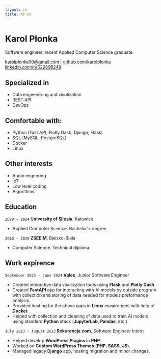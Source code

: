 ```yaml
---
layout: cv
title: KP cv
---
```

# Karol Płonka
Software engineer, recent Applied Computer Science graduate.

<div id="webaddress">
<a href="mailto:karolplonka00@gmail.com">karolplonka00@gmail.com</a>
| <a href="https://github.com/KarolPlonka/">github.com/karolplonka</a>
</div>

<div id="webaddress">
<a href="https://www.linkedin.com/in/karol-p%C5%82onka-529699249/">linkedin.com/in/529699249</a>
</div>

## Specialized in
- Data engeenering and visulization
- REST API
- DevOps

## Comfortable with:
- Python (Fast API, Plotly Dash, Django, Flask)
- SQL (MySQL, PostgreSQL)
- Docker
- Linux

## Other interests
- Audio engeering
- IoT
- Low level coding
- Algorithms


## Education
`2020 - 2024`
__University of Silesia__, Katowice
- Applied Computer Science. Bachelor's degree.

`2016 - 2020`
__ZSEEiM__, Bielsko-Biała
- Computer Science. Technical diploma.


## Work expirence
`September 2023 - June 2024`
__Valeo__, Junior Software Engineer
- Created interactive data visulization tools using __Flask__ and __Plotly Dash__.
- Created __FastAPI__ app for interacting with AI models by outside program with collection and storing of data needed for models preformance analysis.
- Provided hosting for the above apps in __Linux__ envairoment with help of __Docker__.
- Helped with collection and cleaning of data used to train AI models using standard __Python__ stack (__JupyterLab__, __Pandas__, etc.)


`July 2023 - August 2023`
__Rekurencja.com__, Software Engineer Intern
- Helped develop __WordPress Plugins__ in __PHP__.
- Worked on __Custom WordPress Themes__ (__PHP__, __SASS__, __JS__).
- Managed legacy __Django__ app, hosting migration and minor changes.





<!-- ### Footer

Last updated: July 2024 -->


